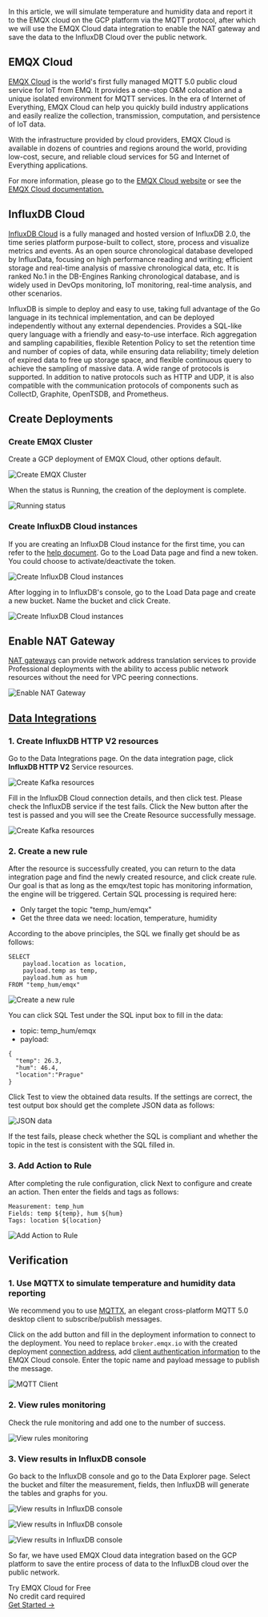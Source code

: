 In this article, we will simulate temperature and humidity data and report it to the EMQX cloud on the GCP platform via the MQTT protocol, after which we will use the EMQX Cloud data integration to enable the NAT gateway and save the data to the InfluxDB Cloud over the public network.

## EMQX Cloud

[EMQX Cloud](https://www.emqx.com/en/cloud) is the world's first fully managed MQTT 5.0 public cloud service for IoT from EMQ. It provides a one-stop O&M colocation and a unique isolated environment for MQTT services. In the era of Internet of Everything, EMQX Cloud can help you quickly build industry applications and easily realize the collection, transmission, computation, and persistence of IoT data.

With the infrastructure provided by cloud providers, EMQX Cloud is available in dozens of countries and regions around the world, providing low-cost, secure, and reliable cloud services for 5G and Internet of Everything applications.

For more information, please go to the [EMQX Cloud website](https://www.emqx.com/en) or see the [EMQX Cloud documentation.](https://docs.emqx.com/en/cloud/latest/)

## InfluxDB Cloud

[InfluxDB Cloud](https://docs.influxdata.com/influxdb/v2.6//cloud/sign-up/) is a fully managed and hosted version of InfluxDB 2.0, the time series platform purpose-built to collect, store, process and visualize metrics and events. As an open source chronological database developed by InfluxData, focusing on high performance reading and writing; efficient storage and real-time analysis of massive chronological data, etc. It is ranked No.1 in the DB-Engines Ranking chronological database, and is widely used in DevOps monitoring, IoT monitoring, real-time analysis, and other scenarios. 

InfluxDB is simple to deploy and easy to use, taking full advantage of the Go language in its technical implementation, and can be deployed independently without any external dependencies. Provides a SQL-like query language with a friendly and easy-to-use interface. Rich aggregation and sampling capabilities, flexible Retention Policy to set the retention time and number of copies of data, while ensuring data reliability; timely deletion of expired data to free up storage space, and flexible continuous query to achieve the sampling of massive data. A wide range of protocols is supported. In addition to native protocols such as HTTP and UDP, it is also compatible with the communication protocols of components such as CollectD, Graphite, OpenTSDB, and Prometheus.

## Create Deployments

### Create EMQX Cluster

Create a GCP deployment of EMQX Cloud, other options default.

![Create EMQX Cluster](https://assets.emqx.com/images/1174e1b4affe999c0e935536066845e2.png)

When the status is Running, the creation of the deployment is complete.

![Running status](https://assets.emqx.com/images/f835885d158f3a51fbded858cbe8f9de.png)

### Create InfluxDB Cloud instances

If you are creating an InfluxDB Cloud instance for the first time, you can refer to the [help document](https://docs.influxdata.com/influxdb/v2.6//cloud/sign-up/). Go to the Load Data page and find a new token. You could choose to activate/deactivate the token.

![Create InfluxDB Cloud instances](https://assets.emqx.com/images/4c0fe0dfe5b449310a94074513a71ca9.png)

After logging in to InfluxDB's console, go to the Load Data page and create a new bucket. Name the bucket and click Create.

![Create InfluxDB Cloud instances](https://assets.emqx.com/images/e362605a32306b611e7738a434b172be.png)

## Enable NAT Gateway

[NAT gateways](https://docs.emqx.com/en/cloud/latest/vas/nat-gateway.html#service-activation) can provide network address translation services to provide Professional deployments with the ability to access public network resources without the need for VPC peering connections.

![Enable NAT Gateway](https://assets.emqx.com/images/400500776cc3fc48c72b26d7891cf59c.png)

## [Data Integrations](https://docs.emqx.com/en/cloud/latest/rule_engine/rule_engine_confluent.html)

### 1. Create InfluxDB HTTP V2 resources

Go to the Data Integrations page. On the data integration page, click **InfluxDB HTTP V2** Service resources.

![Create Kafka resources](https://assets.emqx.com/images/90dd5e92a1e4998a475506817755b7de.png)

Fill in the InfluxDB Cloud connection details, and then click test. Please check the InfluxDB service if the test fails. Click the New button after the test is passed and you will see the Create Resource successfully message.

![Create Kafka resources](https://assets.emqx.com/images/b4414f5e97cc8336dab60f460a7632de.png)

### 2. Create a new rule

After the resource is successfully created, you can return to the data integration page and find the newly created resource, and click create rule. Our goal is that as long as the emqx/test topic has monitoring information, the engine will be triggered. Certain SQL processing is required here:

- Only target the topic "temp_hum/emqx"
- Get the three data we need: location, temperature, humidity

According to the above principles, the SQL we finally get should be as follows:

```
SELECT
    payload.location as location,
    payload.temp as temp,
    payload.hum as hum
FROM "temp_hum/emqx"
```

![Create a new rule](https://assets.emqx.com/images/f6ca1081f538d018eefd704043804fbe.png)

You can click SQL Test under the SQL input box to fill in the data:

- topic: temp_hum/emqx
- payload:

```
{
  "temp": 26.3,
  "hum": 46.4,
  "location":"Prague"
}
```

Click Test to view the obtained data results. If the settings are correct, the test output box should get the complete JSON data as follows:

![JSON data](https://assets.emqx.com/images/13535bfdaf0782247cabbcf9a057a76f.png)

If the test fails, please check whether the SQL is compliant and whether the topic in the test is consistent with the SQL filled in.

### 3. Add Action to Rule

After completing the rule configuration, click Next to configure and create an action. Then enter the fields and tags as follows:

```
Measurement: temp_hum
Fields: temp ${temp}, hum ${hum}
Tags: location ${location}
```

![Add Action to Rule](https://assets.emqx.com/images/619ed1845e598d6225060c5de066731f.png)

## Verification

### 1. Use MQTTX to simulate temperature and humidity data reporting

We recommend you to use [MQTTX](https://mqttx.app/), an elegant cross-platform MQTT 5.0 desktop client to subscribe/publish messages.

Click on the add button and fill in the deployment information to connect to the deployment. You need to replace `broker.emqx.io` with the created deployment [connection address](https://docs.emqx.com/en/cloud/latest/create/overview.html#view-deployment-information),  add [client authentication information](https://docs.emqx.com/en/cloud/latest/deployments/auth_overview.html#authentication) to the EMQX Cloud console.  Enter the topic name and payload message to publish the message.

![MQTT Client](https://assets.emqx.com/images/fe1ee590e24e224b90624c2017ba8aaf.png)

### 2. View rules monitoring

Check the rule monitoring and add one to the number of success.

![View rules monitoring](https://assets.emqx.com/images/db395bda8294d1af35be4bec93ed92c9.png)

### 3. View results in InfluxDB console

Go back to the InfluxDB console and go to the Data Explorer page. Select the bucket and filter the measurement, fields, then InfluxDB will generate the tables and graphs for you.

![View results in InfluxDB console](https://assets.emqx.com/images/c992698000f2f2c93722a8acd4c33296.png)

![View results in InfluxDB console](https://assets.emqx.com/images/15ce569eda5f1d9ccb8f8cf3fe8520d2.png)

![View results in InfluxDB console](https://assets.emqx.com/images/6b7c912f38f5ee3cc9b91d986d741304.png)

So far, we have used EMQX Cloud data integration based on the GCP platform to save the entire process of data to the InfluxDB cloud over the public network.


<section class="promotion">
    <div>
        Try EMQX Cloud for Free
        <div class="is-size-14 is-text-normal has-text-weight-normal">No credit card required</div>
    </div>
    <a href="https://accounts.emqx.com/signup?continue=https://cloud-intl.emqx.com/console/deployments/0?oper=new" class="button is-gradient px-5">Get Started →</a>
</section>
